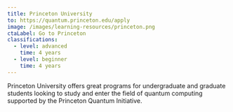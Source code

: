 ```yaml
---
title: Princeton University
to: https://quantum.princeton.edu/apply
image: /images/learning-resources/princeton.png
ctaLabel: Go to Princeton
classifications:
  - level: advanced
    time: 4 years
  - level: beginner
    time: 4 years
---
```

Princeton University offers great programs for undergraduate and graduate students looking to study and enter the field of quantum computing supported by the Princeton Quantum Initiative. 